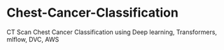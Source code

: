 # Chest-Cancer-Classification
CT Scan Chest Cancer Classification using Deep learning, Transformers, mlflow, DVC,  AWS
